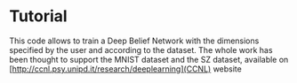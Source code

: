 # Tutorial

This code allows to train a Deep Belief Network with the dimensions specified by the user and according to the dataset. The whole work has been thought to support the MNIST dataset and the SZ dataset, available on [http://ccnl.psy.unipd.it/research/deeplearning](CCNL) website
